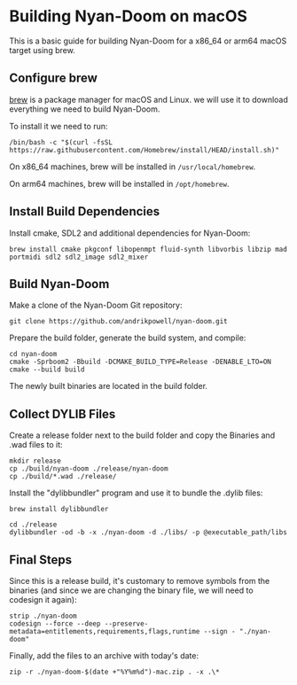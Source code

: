 # Building Nyan-Doom on macOS
This is a basic guide for building Nyan-Doom for a x86_64 or arm64 macOS target using brew. 
## Configure brew
[brew](https://brew.sh) is a package manager for macOS and Linux. we will use it to download everything we need to build Nyan-Doom.

To install it we need to run:
```
/bin/bash -c "$(curl -fsSL https://raw.githubusercontent.com/Homebrew/install/HEAD/install.sh)"
```
On x86_64 machines, brew will be installed in `/usr/local/homebrew`.

On arm64 machines, brew will be installed in `/opt/homebrew`.
## Install Build Dependencies
Install cmake, SDL2 and additional dependencies for Nyan-Doom:
```
brew install cmake pkgconf libopenmpt fluid-synth libvorbis libzip mad portmidi sdl2 sdl2_image sdl2_mixer
```
## Build Nyan-Doom
Make a clone of the Nyan-Doom Git repository:
```
git clone https://github.com/andrikpowell/nyan-doom.git
```
Prepare the build folder, generate the build system, and compile:
```
cd nyan-doom
cmake -Sprboom2 -Bbuild -DCMAKE_BUILD_TYPE=Release -DENABLE_LTO=ON
cmake --build build
```

The newly built binaries are located in the build folder.

## Collect DYLIB Files
Create a release folder next to the build folder and copy the Binaries and .wad files to it:
```
mkdir release
cp ./build/nyan-doom ./release/nyan-doom
cp ./build/*.wad ./release/
```

Install the "dylibbundler" program and use it to bundle the .dylib files:

```
brew install dylibbundler

cd ./release
dylibbundler -od -b -x ./nyan-doom -d ./libs/ -p @executable_path/libs
```

## Final Steps

Since this is a release build, it's customary to remove symbols from the binaries (and since we are changing the binary file, we will need to codesign it again):

```
strip ./nyan-doom
codesign --force --deep --preserve-metadata=entitlements,requirements,flags,runtime --sign - "./nyan-doom"
```
Finally, add the files to an archive with today's date:
```
zip -r ./nyan-doom-$(date +"%Y%m%d")-mac.zip . -x .\*
```
